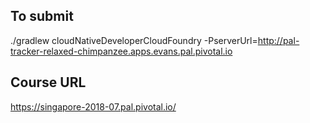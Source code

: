 ## To submit

./gradlew cloudNativeDeveloperCloudFoundry -PserverUrl=http://pal-tracker-relaxed-chimpanzee.apps.evans.pal.pivotal.io

## Course URL

https://singapore-2018-07.pal.pivotal.io/